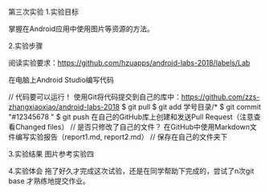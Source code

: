 第三次实验
1.实验目标

掌握在Android应用中使用图片等资源的方法。

2.实验步骤

阅读实验要求：https://github.com/hzuapps/android-labs-2018/labels/Lab

在电脑上Android Studio编写代码

// 代码要可以运行！ 使用Git将代码提交到自己的库中：https://github.com/zzs-zhangxiaoxiao/android-labs-2018 $ git pull $ git add 学号目录/* $ git commit "#12345678 " $ git push 在自己的GitHub库上创建和发送Pull Request（注意查看Changed files） // 是否只修改了自己的文件？ 在GitHub中使用Markdown文件编写实验报告（report1.md, report2.md） // 保存在自己的文件夹下

3.实验结果
图片参考实验四

4.实验体会
拖了好久才完成这次试验，还是在同学帮助下完成的，尝试了n次git base 才熟练地提交作业。

